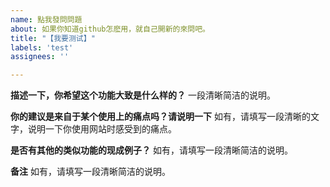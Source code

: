 ```yaml
---
name: 點我發問問題
about: 如果你知道github怎麽用，就自己開新的來問吧。
title: "【我要测试】"
labels: 'test'
assignees: ''

---
```


**描述一下，你希望这个功能大致是什么样的？**
一段清晰简洁的说明。

**你的建议是来自于某个使用上的痛点吗？请说明一下**
如有，请填写一段清晰的文字，说明一下你使用网站时感受到的痛点。

**是否有其他的类似功能的现成例子？**
如有，请填写一段清晰简洁的说明。

**备注**
如有，请填写一段清晰简洁的说明。
